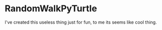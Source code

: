 # RandomWalkPyTurtle

I've created this useless thing just for fun, to me its seems like cool thing.
